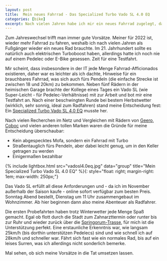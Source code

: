 ```yaml
---
layout: post
title:  Mein neues Fahrrad - Das Specialized Turbo Vado SL 4.0 EQ
categories: [bike]
excerpt: Nach vielen Jahren habe ich mir ein neues Fahrrad zugelegt, das das alte Gudereit C-90 ablöst. Obwohl es ein E-Bike oder Pedelec ist, wiegt es nur 17kg und fährt sich ausgesprochen sportlich.
---
```


Zum Jahreswechsel trifft man immer gute Vorsätze. Meiner für 2022 ist, wieder mehr Fahrrad zu fahren, weshalb ich nach vielen Jahren als Fußgänger wieder ein neues Rad brauchte. Im 21. Jahrhundert sollte es natürlich auch elektrischen Turboboost haben, allerdings hatte ich noch nie auf einem Pedelec oder E-Bike gesessen. Zeit für eine Testfahrt.

Mir scheint, dass insbesondere in der IT jede Menge Fahrrad-Afficionados existieren, daher war es leichter als ich dachte, Hinweise für ein brauchbares Fahrrad, was sich auch fürs Pendeln (die einfache Strecke ist zwischen 18 und 20km) zu bekommen. Neben fünf Rädern in der heimischen Garage brachte der Kollege eines Tages ein Vado SL (wie Super-Leicht - für Pedelec-Verhältnisse) mit zur Arbeit und bot mir eine Testfahrt an. Nach einer beschwingten Runde bei bestem Herbstwetter (wirklich, sehr sonnig, ideal zum Radfahren) stand meine Entscheidung fest: Ein [Specialized Turbo Vado SL 4.0 EQ](https://www.specialized.com/de/de/shop/bikes/active-bikes/turbo-vado/c/eturbovado) musste her.

Nach vielen Recherchen im Netz und Vergleichen mit Rädern von [Geero](https://www.geero.de), [Coboc](https://www.coboc.biz/e-bikes/) und vielen anderen tollen Marken waren die Gründe für meine Entscheidung überschaubar:

- Kein abgespecktes Mofa, sondern ein Fahrrad mit Turbo
- Straßentauglich fürs Pendeln, aber dabei leicht genug, um in den Keller getragen zu werden
- Einigermaßen bezahlbar

{% include lightbox.html src="vadosl4.0eq.jpg" data="group" title="Mein Specialized Turbo Vado SL 4.0 EQ" %}{: style="float: right; margin-right: 1em; max-width: 250px;"}

Das Vado SL erfüllt all diese Anforderungen und - da ich im November außerhalb der Saison kaufe - online sofort verfügbar zum besten Preis. Sonntag Abend bestellt, Dienstag um 11 Uhr zusammengebaut im Wohnzimmer. Ab hier beginnen dann also meine Abenteuer als Radfahrer.

Die ersten Probefahrten haben trotz Winterwetter jede Menge Spaß gemacht. Egal ob flott durch die Stadt zum Zahnarzttermin oder runter bis zur Ruhr und wieder zurück über die [Springorum-Trasse](https://www.rvr.ruhr/themen/tourismus-freizeit/startseite-radwege/springorum-trasse/), für mich ist die Unterstützung perfekt. Eine erstaunliche Erkenntnis war, wie langsam 25km/h (bis dorthin unterstützen Pedelecs) sind und wie schnell ich auf 28km/h und schneller war. Fährt sich fast wie ein normales Rad, bis auf ein leises Surren, was ich allerdings nicht sonderlich bemerke.

Mal sehen, ob sich meine Vorsätze in die Tat umsetzen lassen.
